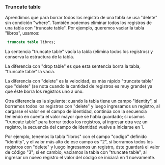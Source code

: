 ### Truncate table

Aprendimos que para borrar todos los registro de una tabla se usa "delete" sin condición "where".
También podemos eliminar todos los registros de una tabla con "truncate table".
Por ejemplo, queremos vaciar la tabla "libros", usamos:

```sql
 truncate table libros;
```

La sentencia "truncate table" vacía la tabla (elimina todos los registros) y conserva la estructura de la tabla.

La diferencia con "drop table" es que esta sentencia borra la tabla, "truncate table" la vacía.

La diferencia con "delete" es la velocidad, es más rápido "truncate table" que "delete" (se nota cuando la cantidad de registros es muy grande) ya que éste borra los registros uno a uno.

Otra diferencia es la siguiente: cuando la tabla tiene un campo "identity", si borramos todos los registros con "delete" y luego ingresamos un registro, al cargarse el valor en el campo de identidad, continúa con la secuencia teniendo en cuenta el valor mayor que se había guardado; si usamos "truncate table" para borrar todos los registros, al ingresar otra vez un registro, la secuencia del campo de identidad vuelve a iniciarse en 1.

Por ejemplo, tenemos la tabla "libros" con el campo "codigo" definido "identity", y el valor más alto de ese campo es "2", si borramos todos los registros con "delete" y luego ingresamos un registro, éste guardará el valor de código "3"; si en cambio, vaciamos la tabla con "truncate table", al ingresar un nuevo registro el valor del código se iniciará en 1 nuevamente.

